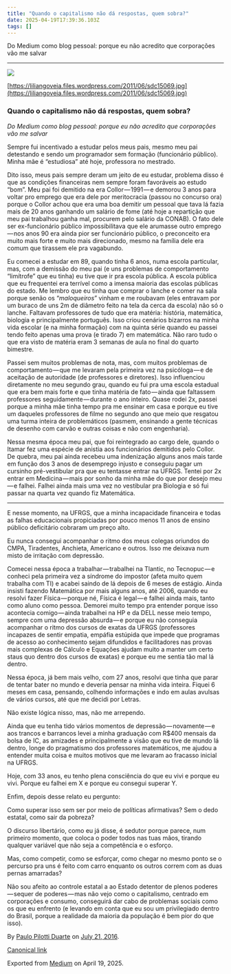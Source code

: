 ```yaml
---
title: "Quando o capitalismo não dá respostas, quem sobra?"
date: 2025-04-19T17:39:36.103Z
tags: []
---
```


Do Medium como blog pessoal: porque eu não acredito que corporações vão me salvar

* * *

![](https://cdn-images-1.medium.com/max/800/1*DXF8kS1dubzfEaLhJjvB7A.jpeg)

[https://liliangoveia.files.wordpress.com/2011/06/sdc15069.jpg](https://liliangoveia.files.wordpress.com/2011/06/sdc15069.jpg)

### Quando o capitalismo não dá respostas, quem sobra?

_Do Medium como blog pessoal: porque eu não acredito que corporações vão me salvar_

Sempre fui incentivado a estudar pelos meus pais, mesmo meu pai detestando e sendo um programador sem formação (funcionário público). Minha mãe é “estudiosa” até hoje, professora no mestrado.

Dito isso, meus pais sempre deram um jeito de eu estudar, problema disso é que as condições financeiras nem sempre foram favoráveis ao estudo “bom”. Meu pai foi demitido na era Collor — 1991 — e demorou 3 anos para voltar pro emprego que era dele por meritocracia (passou no concurso ora) porque o Collor achou que era uma boa demitir um pessoal que tava lá fazia mais de 20 anos ganhando um salário de fome (até hoje a repartição que meu pai trabalhou ganha mal, procurem pelo salário da CONAB). O fato dele ser ex-funcionário público impossibilitava que ele arumasse outro emprego — nos anos 90 era ainda pior ser funcionário público, o preconceito era muito mais forte e muito mais direcionado, mesmo na família dele era comum que tirassem ele pra vagabundo.

Eu comecei a estudar em 89, quando tinha 6 anos, numa escola particular, mas, com a demissão do meu pai (e uns problemas de comportamento “limítrofe” que eu tinha) eu tive que ir pra escola pública. A escola pública que eu frequentei era terrível como a imensa maioria das escolas públicas do estado. Me lembro que eu tinha que comprar o lanche e comer na sala porque senão os “_maloqueiros_” vinham e me roubavam (eles entravam por um buraco de uns 2m de diâmetro feito na tela da cerca da escola) não só o lanche. Faltavam professores de tudo que era matéria: história, matemática, biologia e principalmente português. Isso criou cenários bizarros na minha vida escolar (e na minha formação) com na quinta série quando eu passei tendo feito apenas uma prova (e tirado 7) em matemática. Não raro tudo o que era visto de matéria eram 3 semanas de aula no final do quarto bimestre.

Passei sem muitos problemas de nota, mas, com muitos problemas de comportamento — que me levaram pela primeira vez na psicóloga — e de aceitação de autoridade (de professores e diretores). Isso influenciou diretamente no meu segundo grau, quando eu fui pra uma escola estadual que era bem mais forte e que tinha matéria de fato — ainda que faltassem professores seguidamente — durante o ano inteiro. Quase rodei 2x, passei porque a minha mãe tinha tempo pra me ensinar em casa e porque eu tive um daqueles professores de filme no segundo ano que meio que resgatou uma turma inteira de problemáticos (pasmem, ensinando a gente técnicas de desenho com carvão e outras coisas e não com engenharia).

Nessa mesma época meu pai, que foi reintegrado ao cargo dele, quando o Itamar fez uma espécie de anistia aos funcionários demitidos pelo Collor. De quebra, meu pai ainda recebeu uma indenização alguns anos mais tarde em função dos 3 anos de desemprego injusto e conseguiu pagar um cursinho pré-vestibular pra que eu tentasse entrar na UFRGS. Tentei por 2x entrar em Medicina — mais por sonho da minha mãe do que por desejo meu — e falhei. Falhei ainda mais uma vez no vestibular pra Biologia e só fui passar na quarta vez quando fiz Matemática.

* * *

E nesse momento, na UFRGS, que a minha incapacidade financeira e todas as falhas educacionais propiciadas por pouco menos 11 anos de ensino público deficitário cobraram um preço alto.

Eu nunca consegui acompanhar o ritmo dos meus colegas oriundos do CMPA, Tiradentes, Anchieta, Americano e outros. Isso me deixava num misto de irritação com depressão.

Comecei nessa época a trabalhar — trabalhei na Tlantic, no Tecnopuc — e conheci pela primeira vez a síndrome do impostor (afeta muito quem trabalha com TI) e acabei saindo de lá depois de 6 meses de estágio. Ainda insisti fazendo Matemática por mais alguns anos, até 2006, quando eu resolvi fazer Física — porque né, Física é legal — e falhei ainda mais, tanto como aluno como pessoa. Demorei muito tempo pra entender porque isso acontecia comigo — ainda trabalhei na HP e da DELL nesse meio tempo, sempre com uma depressão absurda — e porque eu não conseguia acompanhar o ritmo dos cursos de exatas da UFRGS (professores incapazes de sentir empatia, empáfia estúpida que impede que programas de acesso ao conhecimento sejam difundidos e facilitadores nas provas mais complexas de Cálculo e Equações ajudam muito a manter um certo staus quo dentro dos cursos de exatas) e porque eu me sentia tão mal lá dentro.

Nessa época, já bem mais velho, com 27 anos, resolvi que tinha que parar de tentar bater no mundo e deveria pensar na minha vida inteira. Fiquei 6 meses em casa, pensando, colhendo informações e indo em aulas avulsas de vários cursos, até que me decidi por Letras.

Não existe lógica nisso, mas, não me arrependo.

Ainda que eu tenha tido vários momentos de depressão — novamente — e aos trancos e barrancos levei a minha graduação com R$400 mensais da bolsa de IC, as amizades e principalmente a visão que eu tive de mundo lá dentro, longe do pragmatismo dos professores matemáticos, me ajudou a entender muita coisa e muitos motivos que me levaram ao fracasso inicial na UFRGS.

Hoje, com 33 anos, eu tenho plena consciência do que eu vivi e porque eu vivi. Porque eu falhei em X e porque eu consegui superar Y.

Enfim, depois desse relato eu pergunto:

Como superar isso sem ser por meio de políticas afirmativas? Sem o dedo estatal, como sair da pobreza?

O discurso libertário, como eu já disse, é sedutor porque parece, num primeiro momento, que coloca o poder todos nas tuas mãos, tirando qualquer variável que não seja a competência e o esforço.

Mas, como competir, como se esforçar, como chegar no mesmo ponto se o percurso pra uns é feito com carro enquanto os outros correm com as duas pernas amarradas?

Não sou afeito ao controle estatal a ao Estado detentor de plenos poderes — sequer de poderes — mas não vejo como o capitalismo, centrado em corporações e consumo, conseguirá dar cabo de problemas sociais como os que eu enfrento (e levando em conta que eu sou um privilegiado dentro do Brasil, porque a realidade da maioria da população é bem pior do que isso).

By [Paulo Pilotti Duarte](https://medium.com/@paulopilotti) on [July 21, 2016](https://medium.com/p/c8eca19fb63b).

[Canonical link](https://medium.com/@paulopilotti/quando-o-capitalismo-n%C3%A3o-d%C3%A1-respostas-quem-sobra-c8eca19fb63b)

Exported from [Medium](https://medium.com) on April 19, 2025.